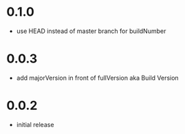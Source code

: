 # 0.1.0

* use HEAD instead of master branch for buildNumber

# 0.0.3

* add majorVersion in front of fullVersion aka Build Version

# 0.0.2

* initial release
